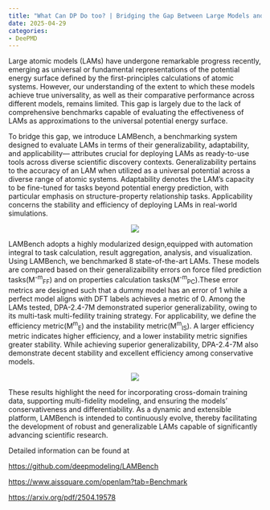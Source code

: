 ```yaml
---
title: "What Can DP Do too? | Bridging the Gap Between Large Models and Atomic Modeling"
date: 2025-04-29
categories:
- DeePMD
---
```


Large atomic models (LAMs) have undergone remarkable progress recently, emerging as universal or fundamental representations of the potential energy surface defined by the first-principles calculations of atomic systems. However, our understanding of the extent to which these models achieve true universality, as well as their comparative performance across different models, remains limited. This gap is largely due to the lack of comprehensive benchmarks capable of evaluating the effectiveness of LAMs as approximations to the universal potential energy surface. 

<!-- more -->

To bridge this gap, we introduce LAMBench, a benchmarking system designed to evaluate LAMs in terms of their generalizability, adaptability, and applicability— attributes crucial for deploying LAMs as ready-to-use tools across diverse scientific discovery contexts. Generalizability pertains to the accuracy of an LAM when utilized as a universal potential across a diverse range of atomic systems. Adaptability denotes the LAM’s capacity to be fine-tuned for tasks beyond potential energy prediction, with particular emphasis on structure-property relationship tasks. Applicability concerns the stability and efficiency of deploying LAMs in real-world simulations.

<center>
<img src="https://dp-public.oss-cn-beijing.aliyuncs.com/community/Blog%20Files/DeePMD_29_04_2025/p1.png">
</center>


LAMBench adopts a highly modularized design,equipped with automation integral to task calculation, result aggregation, analysis, and visualization. Using LAMBench, we benchmarked 8 state-of-the-art LAMs. These models are compared based on their generalizaibility errors on force filed prediction tasks(M<sup>-m</sup><sub>FF</sub>) and on properties calculation tasks(M<sup>-m</sup><sub>PC</sub>).These error metrics are designed such that a dummy model has an error of 1 while a perfect model aligns with DFT labels achieves a metric of 0. Among the LAMs tested, DPA-2.4-7M demonstrated superior generalizability, owing to its multi-task multi-fedility training strategy. For applicability, we define the efficiency metric(M<sup>m</sup><sub>E</sub>) and the instability metric(M<sup>m</sup><sub>IS</sub>). A larger efficiency metric indicates higher efficiency, and a lower instability metric signifies greater stability.  While achieving superior generalizability, DPA-2.4-7M also demonstrate decent stability and excellent efficiency among conservative models.

<center>
<img src="https://dp-public.oss-cn-beijing.aliyuncs.com/community/Blog%20Files/DeePMD_29_04_2025/p2.png">
</center>

These results highlight the need for incorporating cross-domain training data, supporting multi-fidelity modeling, and ensuring the models’ conservativeness and differentiability. As a dynamic and extensible platform, LAMBench is intended to continuously evolve, thereby facilitating the development of robust and generalizable LAMs capable of significantly advancing scientific research.

Detailed information can be found at 

https://github.com/deepmodeling/LAMBench

https://www.aissquare.com/openlam?tab=Benchmark

https://arxiv.org/pdf/2504.19578

